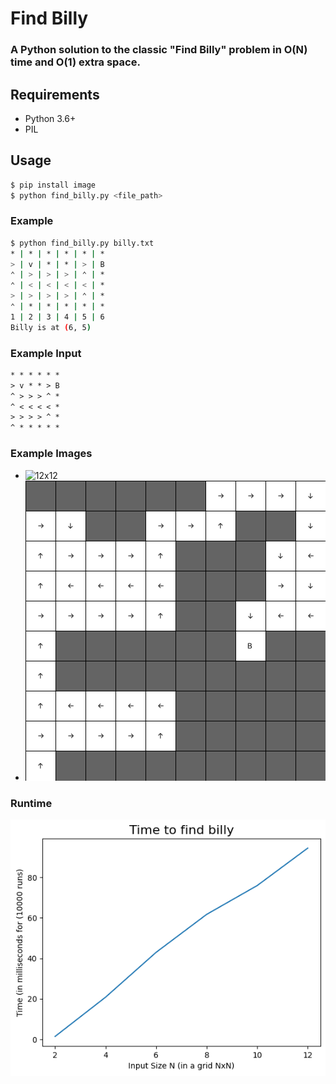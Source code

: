# Find Billy
### A Python solution to the classic "Find Billy" problem in O(N) time and O(1) extra space.

## Requirements
* Python 3.6+
* PIL

## Usage
```bash
$ pip install image
$ python find_billy.py <file_path>
```

### Example
```bash
$ python find_billy.py billy.txt
* | * | * | * | * | *
> | v | * | * | > | B
⌃ | > | > | > | ⌃ | *
⌃ | < | < | < | < | *
> | > | > | > | ⌃ | *
⌃ | * | * | * | * | *
1 | 2 | 3 | 4 | 5 | 6
Billy is at (6, 5)
```

### Example Input
```txt
* * * * * *
> v * * > B
^ > > > ^ *
^ < < < < *
> > > > ^ *
^ * * * * *
```

### Example Images
 - ![12x12]('/images/12x12.png')
 - ![10x10](/images/10x10.png)

### Runtime
![Runtime](/runtime.png)
